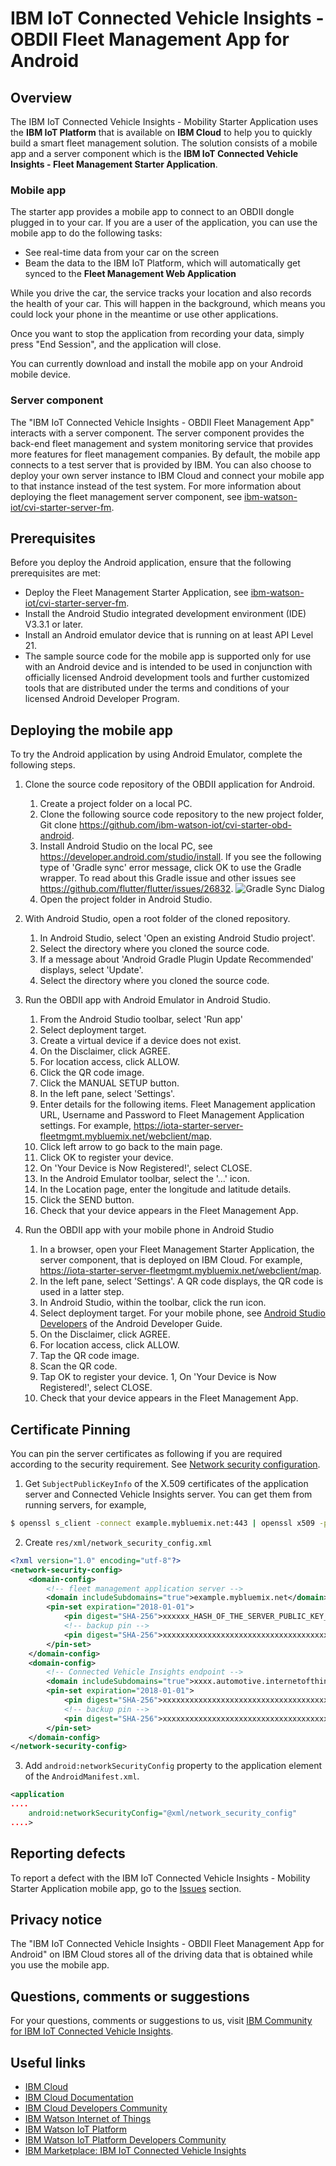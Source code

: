 <!------------------------------------------------------------------------------------------------
   Copyright 2016,2019 IBM Corp. All Rights Reserved.

   Licensed under the Apache License, Version 2.0 (the "License");
   you may not use this file except in compliance with the License.
   You may obtain a copy of the License at

        http://www.apache.org/licenses/LICENSE-2.0

   Unless required by applicable law or agreed to in writing, software
   distributed under the License is distributed on an "AS IS" BASIS,
   WITHOUT WARRANTIES OR CONDITIONS OF ANY KIND, either express or implied.
   See the License for the specific language governing permissions and
   limitations under the License.
-------------------------------------------------------------------------------------------------->
# IBM IoT Connected Vehicle Insights - OBDII Fleet Management App for Android


## Overview
The IBM IoT Connected Vehicle Insights - Mobility Starter Application uses the **IBM IoT Platform** that is available on **IBM Cloud** to help you to quickly build a smart fleet management solution. The solution consists of a mobile app and a server component which is the **IBM IoT Connected Vehicle Insights - Fleet Management Starter Application**.

### Mobile app
The starter app provides a mobile app to connect to an OBDII dongle plugged in to your car. If you are a user of the application, you can use the mobile app to do the following tasks:

- See real-time data from your car on the screen
- Beam the data to the IBM IoT Platform, which will automatically get synced to the **Fleet Management Web Application**

While you drive the car, the service tracks your location and also records the health of your car. This will happen in the background, which means you could lock your phone in the meantime or use other applications.

Once you want to stop the application from recording your data, simply press "End Session", and the application will close.

You can currently download and install the mobile app on your Android mobile device.

### Server component
The "IBM IoT Connected Vehicle Insights - OBDII Fleet Management App" interacts with a server component. The server component provides the back-end fleet management and system monitoring service that provides more features for fleet management companies. By default, the mobile app connects to a test server that is provided by IBM. You can also choose to deploy your own server instance to IBM Cloud and connect your mobile app to that instance instead of the test system. For more information about deploying the fleet management server component, see [ibm-watson-iot/cvi-starter-server-fm](https://github.com/ibm-watson-iot/cvi-starter-server-fm).


## Prerequisites

Before you deploy the Android application, ensure that the following prerequisites are met:

- Deploy the Fleet Management Starter Application, see [ibm-watson-iot/cvi-starter-server-fm](https://github.com/ibm-watson-iot/cvi-starter-server-fm).
- Install the Android Studio integrated development environment (IDE) V3.3.1 or later.
- Install an Android emulator device that is running on at least API Level 21.
- The sample source code for the mobile app is supported only for use with an Android device and is intended to be used in conjunction with officially licensed Android development tools and further customized tools that are distributed under the terms and conditions of your licensed Android Developer Program.


## Deploying the mobile app

To try the Android application by using Android Emulator, complete the following steps.

1. Clone the source code repository of the OBDII application for Android.
   1. Create a project folder on a local PC.
   1. Clone the following source code repository to the new project folder, Git clone https://github.com/ibm-watson-iot/cvi-starter-obd-android.
   1. Install Android Studio on the local PC, see https://developer.android.com/studio/install.  If you see the following type of  'Gradle sync' error message, click OK to use the Gradle wrapper.  To read about this Gradle issue and other issues see https://github.com/flutter/flutter/issues/26832.
    ![Gradle Sync Dialog](GradleSync.jpg)
   1. Open the project folder in Android Studio.

2. With Android Studio, open a root folder of the cloned repository.
    1. In Android Studio, select 'Open an existing Android Studio project'.
    1. Select the directory where you cloned the source code.
    1. If a message about 'Android Gradle Plugin Update Recommended' displays, select 'Update'.
    1. Select the directory where you cloned the source code.

3. Run the OBDII app with Android Emulator in Android Studio.
    1. From the Android Studio toolbar, select 'Run app'
    1. Select deployment target.
    1. Create a virtual device if a device does not exist.
    1. On the Disclaimer, click AGREE.
    1. For location access, click ALLOW.
    1. Click the QR code image.
    1. Click the MANUAL SETUP button.
    1. In the left pane, select 'Settings'.
    1. Enter details for the following items. Fleet Management application URL, Username and Password to Fleet Management Application settings. For example, https://iota-starter-server-fleetmgmt.mybluemix.net/webclient/map.
    1. Click left arrow to go back to the main page.
    1. Click OK to register your device.
    1. On 'Your Device is Now Registered!', select CLOSE.
    1. In the Android Emulator toolbar, select the '...' icon.
    1. In the Location page, enter the longitude and latitude details.
    1. Click the SEND button.
    1. Check that your device appears in the Fleet Management App.

4. Run the OBDII app with your mobile phone in Android Studio
    1. In a browser, open your Fleet Management Starter Application, the server component, that is deployed on IBM Cloud. For example, https://iota-starter-server-fleetmgmt.mybluemix.net/webclient/map.
    1. In the left pane, select 'Settings'. A QR code displays, the QR code is used in a latter step.
    1. In Android Studio, within the toolbar, click the run icon.
    1. Select deployment target. For your mobile phone, see [Android Studio Developers](https://developer.android.com/studio/run/device) of the Android Developer Guide.
    1. On the Disclaimer, click AGREE.
    1. For location access, click ALLOW.
    1. Tap the QR code image.
    1. Scan the QR code.
    1. Tap OK to register your device.
    1, On 'Your Device is Now Registered!', select CLOSE.
    1. Check that your device appears in the Fleet Management App.


## Certificate Pinning
You can pin the server certificates as following if you are required according to the security requirement.
See [Network security configuration](https://developer.android.com/training/articles/security-config).
1. Get `SubjectPublicKeyInfo` of the X.509 certificates of the application server and Connected Vehicle Insights server. You can get them from running servers, for example,
```bash
$ openssl s_client -connect example.mybluemix.net:443 | openssl x509 -pubkey -noout | openssl rsa -pubin -outform der | openssl dgst -sha256 -binary | openssl enc -base64
```

2. Create `res/xml/network_security_config.xml`
```xml
<?xml version="1.0" encoding="utf-8"?>
<network-security-config>
    <domain-config>
        <!-- fleet management application server -->
        <domain includeSubdomains="true">example.mybluemix.net</domain>
        <pin-set expiration="2018-01-01">
            <pin digest="SHA-256">xxxxxx_HASH_OF_THE_SERVER_PUBLIC_KEY_xxxxxxx</pin>
            <!-- backup pin -->
            <pin digest="SHA-256">xxxxxxxxxxxxxxxxxxxxxxxxxxxxxxxxxxxxxxxxxxxx</pin>
        </pin-set>
    </domain-config>
    <domain-config>
        <!-- Connected Vehicle Insights endpoint -->
        <domain includeSubdomains="true">xxxx.automotive.internetofthings.ibmcloud.com</domain>
        <pin-set expiration="2018-01-01">
            <pin digest="SHA-256">xxxxxxxxxxxxxxxxxxxxxxxxxxxxxxxxxxxxxxxxxxxx</pin>
            <!-- backup pin -->
            <pin digest="SHA-256">xxxxxxxxxxxxxxxxxxxxxxxxxxxxxxxxxxxxxxxxxxxx</pin>
        </pin-set>
    </domain-config>
</network-security-config>
```

3. Add `android:networkSecurityConfig` property to the application element of the `AndroidManifest.xml`.
```xml
<application
....
    android:networkSecurityConfig="@xml/network_security_config"
....>

```


## Reporting defects
To report a defect with the IBM IoT Connected Vehicle Insights - Mobility Starter Application mobile app, go to the [Issues](https://github.com/ibm-watson-iot/cvi-starter-obd-android/issues) section.

## Privacy notice
The "IBM IoT Connected Vehicle Insights - OBDII Fleet Management App for Android" on IBM Cloud stores all of the driving data that is obtained while you use the mobile app.

## Questions, comments or suggestions
For your questions, comments or suggestions to us, visit [IBM Community for IBM IoT Connected Vehicle Insights](https://community.ibm.com/community/user/imwuc/communities/globalgrouphome?CommunityKey=eaea64a5-fb9b-4d78-b1bd-d87dc70e8171).

## Useful links

- [IBM Cloud](https://cloud.ibm.com)
- [IBM Cloud Documentation](https://cloud.ibm.com/docs)
- [IBM Cloud Developers Community](https://developer.ibm.com/depmodels/cloud)
- [IBM Watson Internet of Things](http://www.ibm.com/internet-of-things)
- [IBM Watson IoT Platform](https://www.ibm.com/internet-of-things/solutions/iot-platform/watson-iot-platform)
- [IBM Watson IoT Platform Developers Community](https://developer.ibm.com/iotplatform)
- [IBM Marketplace: IBM IoT Connected Vehicle Insights](https://www.ibm.com/us-en/marketplace/iot-for-automotive)
